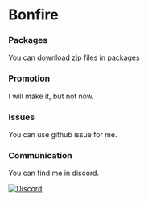 # Bonfire

### Packages

You can download zip files in [packages](https://github.com/orgs/bonfire-io/packages?repo_name=bonfire)

### Promotion

I will make it, but not now.

### Issues

You can use github issue for me.

### Communication

You can find me in discord.

[![Discord](https://img.shields.io/badge/%3CBonfire%3E-%237289DA.svg?style=for-the-badge&logo=discord&logoColor=white)](https://discord.gg/gz8uyy3qsu)
